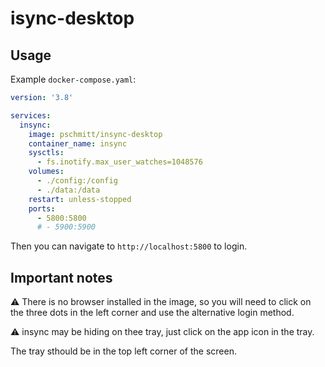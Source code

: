 # isync-desktop

## Usage

Example `docker-compose.yaml`:

```yaml
version: '3.8'

services:
  insync:
    image: pschmitt/insync-desktop
    container_name: insync
    sysctls:
      - fs.inotify.max_user_watches=1048576
    volumes:
      - ./config:/config
      - ./data:/data
    restart: unless-stopped
    ports:
      - 5800:5800
      # - 5900:5900
```

Then you can navigate to `http://localhost:5800` to login.

## Important notes

⚠️ There is no browser installed in the image, so you will need to click on 
the three dots in the left corner and use the alternative login method.

⚠️ insync  may be hiding on thee tray, just click on the app icon in the tray. 

The tray sthould be in the top left corner of the screen.
